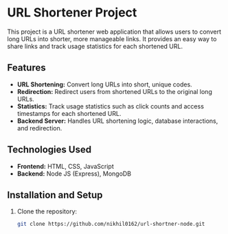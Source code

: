 # URL Shortener Project

This project is a URL shortener web application that allows users to convert long URLs into shorter, more manageable links. It provides an easy way to share links and track usage statistics for each shortened URL.

## Features

- **URL Shortening:** Convert long URLs into short, unique codes.
- **Redirection:** Redirect users from shortened URLs to the original long URLs.
- **Statistics:** Track usage statistics such as click counts and access timestamps for each shortened URL.
- **Backend Server:** Handles URL shortening logic, database interactions, and redirection.

## Technologies Used

- **Frontend:** HTML, CSS, JavaScript
- **Backend:** Node JS (Express), MongoDB 

## Installation and Setup

1. Clone the repository:

   ```bash
   git clone https://github.com/nikhil0162/url-shortner-node.git
